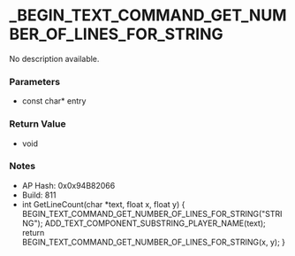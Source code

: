 # _BEGIN_TEXT_COMMAND_GET_NUMBER_OF_LINES_FOR_STRING

No description available.

### Parameters
* const char* entry

### Return Value
* void

### Notes
* AP Hash: 0x0x94B82066
* Build: 811
* int GetLineCount(char *text, float x, float y)
    {
     BEGIN_TEXT_COMMAND_GET_NUMBER_OF_LINES_FOR_STRING("STRING");
                ADD_TEXT_COMPONENT_SUBSTRING_PLAYER_NAME(text);
      return BEGIN_TEXT_COMMAND_GET_NUMBER_OF_LINES_FOR_STRING(x, y);
    }

